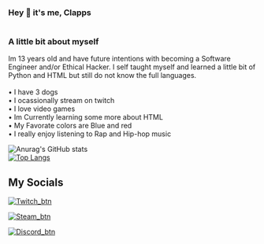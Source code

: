 ### Hey 👋 it's me, Clapps
#
### A little bit about myself
Im 13 years old and have future intentions with becoming a Software Engineer and/or Ethical Hacker. I self taught myself and learned a little bit of Python and HTML but still do not know the full languages. <br />
<br />
• I have 3 dogs <br />
• I ocassionally stream on twitch <br />
• I love video games <br />
• Im Currently learning some more about HTML <br />
• My Favorate colors are Blue and red <br />
• I really enjoy listening to Rap and Hip-hop music

![Anurag's GitHub stats](https://github-readme-stats.vercel.app/api?username=Clapps-lmao&show_icons=true&theme=Graident) <br />
[![Top Langs](https://github-readme-stats.vercel.app/api/top-langs/?username=Clapps-lmao&layout=compact)](https://github.com/anuraghazra/github-readme-stats)

## My Socials

[![Twitch_btn](https://user-images.githubusercontent.com/90117687/158258278-e8d7edf6-e4b2-451b-bcbb-f1f00d3cca34.png) ](https://twitch.tv/not_clapps)

[![Steam_btn](https://user-images.githubusercontent.com/90117687/158259091-f3aeaae0-02b3-4b3f-9592-bb956fe8cfd1.png)](https://steamcommunity.com/profiles/76561198851455327/)

[![Discord_btn](https://user-images.githubusercontent.com/90117687/158259194-d63f0a2a-ea94-4bda-a613-755ce43bbe0d.png)](https://discord.gg/szEsbfqcJv)
